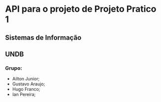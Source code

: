 # API para o projeto de Projeto Pratico 1 
## Sistemas de Informação
## UNDB

### Grupo:
* Ailton Junior;
* Gustavo Araujo;
* Hugo Franco;
* Ian Pereira;

